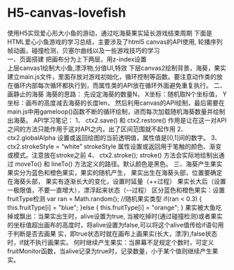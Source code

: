 # H5-canvas-lovefish
使用H5实现爱心形大小鱼的游动，通过吃海葵果实延长游戏结束周期
下面是HTML爱心小鱼游戏的学习总结，主要涉及了html5 canvas的API使用, 轮播序列帧动画，碰撞检测，贝塞尔曲线以及一些游戏技巧的学习<br/>
一、页面搭建
把画布分为上下两层，用z-index设置<br/>
上层canvas1绘制大小鱼,漂浮物,分值UI,特效 
下层canvas2绘制背景，海葵，果实
建立main.js文件，里面存放对游戏初始化，循环控制等函数。要注意动作类的放在循环内部每次循环都执行到，而属性类的API放在循环外面避免重复执行。
二、画静止的海葵
海葵的思路：
先设定海葵的数量N，
X坐标：随机取N个坐标值，
Y坐标：画布的高度减去海葵的长度len，
然后利用canvas的API绘制，最后需要在main.js中用gameloop()函数不断的循环绘制，进而每次加载随机海葵数量并绘制出海葵。
API学习笔记：
1、	ctx2.save() 和 ctx2.restore()
作用是让在这一对API之间的方法只能作用于这对API之内，出了区间范围就不起作用
2、	ctx2.globalAlpha
设置或返回绘图的当前透明值，属性值是[0,1]间的数字。
3、	ctx2.strokeStyle = “white”
strokeStyle 属性设置或返回用于笔触的颜色、渐变或模式。注意放在stroke之前
4、	ctx2.stroke();
stroke() 方法会实际地绘制出通过 moveTo() 和 lineTo() 方法定义的路径。默认颜色是黑色。
三、海葵产生果实
果实分为蓝色和橙色果实，果实的随机产生，
果实出生在海葵头部，位置要确定在海葵头部，
果实有逐渐长大的变化，设置时延量（++过程）
果实长大后（设置一极限值，不要一直增大），漂浮起来状态（--过程）
区分蓝色和橙色果实：设置fruitType检测
var ran = Math.random();   //随机果实类型
if(ran < 0.3) {
    this.fruitType[i] = "blue";
}else {
    this.fruitType[i] = "orange";
}
果实被大鱼吃掉或飘出：当果实出生时，alive设置为true, 当被吃掉时(通过碰撞检测)或者果实的坐标值超出画布的高度时，将alive设置为false,可以将这个alive值传给if语句用于判断是否去画果 实，即true状态时就在画布上画果实(长大，漂浮),false状态时，if就不执行画果实。
何时继续产生果实：当屏幕不足规定个数时，可定义fruitMonitor函数，当alive记录为true时，记录数量，小于某个值则继续产生果实。

